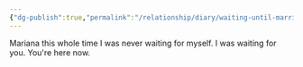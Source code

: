 ```yaml
---
{"dg-publish":true,"permalink":"/relationship/diary/waiting-until-marriage/","tags":["diary"],"created":"Feb 24, 2022, 3:23 PM"}
---
```



Mariana this whole time I was never waiting for myself. I was waiting for you. You're here now.